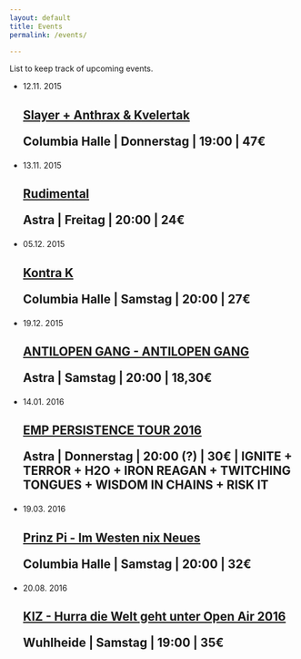 ```yaml
---
layout: default
title: Events
permalink: /events/

---
```


<p>
List to keep track of upcoming events.
</p>
<!--
<div id="venue-link-container">
    <a href="">Open all links</a>
    <ul>
        <li><a href="http://columbiahalle.berlin/" target="_blank">Columbiahalle</li>
        <li><a href="http://so36.de/concerts/" target="_blank">S0 36</li>
        <li><a href="http://www.lido-berlin.de/events" target="_blank">Lido</li>
        <li><a href="http://www.astra-berlin.de/events/" target="_blank">Astra</li>
        <li><a href="" target="_blank"></li>
        <li><a href="" target="_blank"></li>
        <li><a href="" target="_blank"></li>
    </ul>
</div>
-->
<ul class="post-list">

<li>
    <p class="post-list-date">
        <span class="post-meta post-list-date-day">12.11.</span>
        <span class="post-meta post-list-date-year">2015</span>
    </p>
    <h2>
        <a class="post-link" href="http://www.trinitytickets.de/85/slayer" target="_blank">
        Slayer + Anthrax & Kvelertak
        </a>
        <p class="post-meta">
        Columbia Halle | Donnerstag | 19:00 | 47€ 
        </p>
    </h2>
</li>

<li>
    <p class="post-list-date">
        <span class="post-meta post-list-date-day">13.11.</span>
        <span class="post-meta post-list-date-year">2015</span>
    </p>
    <h2>
        <a class="post-link" href="http://www.eventim.de/rudimental-berlin-Tickets.html?affiliate=EVE&doc=artistPages%2Ftickets&fun=artist&action=tickets&key=1284255%246096070&jumpIn=yTix&kuid=473365&from=erdetaila" target="_blank">
        Rudimental
        </a>
        <p class="post-meta">
        Astra | Freitag | 20:00 | 24€ 
        </p>
    </h2>
</li>

<li>
    <p class="post-list-date">
        <span class="post-meta post-list-date-day">05.12.</span>
        <span class="post-meta post-list-date-year">2015</span>
    </p>
    <h2>
        <a class="post-link" href="http://www.trinitytickets.de/24/kontra-k" target="_blank">
        Kontra K
        </a>
        <p class="post-meta">
        Columbia Halle | Samstag | 20:00 | 27€ 
        </p>
    </h2>
</li>

<li>
    <p class="post-list-date">
        <span class="post-meta post-list-date-day">19.12.</span>
        <span class="post-meta post-list-date-year">2015</span>
    </p>
    <h2>
        <a class="post-link" href="http://www.koka36.de/antilopen+gang_ticket_61555.html" target="_blank">
        ANTILOPEN GANG - ANTILOPEN GANG
        </a>
        <p class="post-meta">
        Astra | Samstag | 20:00 | 18,30€
        </p>
    </h2>
</li>

<li>
    <p class="post-list-date">
        <span class="post-meta post-list-date-day">14.01.</span>
        <span class="post-meta post-list-date-year">2016</span>
    </p>
    <h2>
        <a class="post-link" href="http://www.ragewear.net/Persistence-Tour-Ticket-Berlin" target="_blank">
        EMP PERSISTENCE TOUR 2016
        </a>
        <p class="post-meta">
        Astra | Donnerstag | 20:00 (?) | 30€ | IGNITE + TERROR + H2O + IRON REAGAN + TWITCHING TONGUES + WISDOM IN CHAINS + RISK IT
        </p>
    </h2>
</li>

<li>
    <p class="post-list-date">
        <span class="post-meta post-list-date-day">19.03.</span>
        <span class="post-meta post-list-date-year">2016</span>
    </p>
    <h2>
        <a class="post-link" href="http://www.eventim.de/prinz-pi-berlin-Tickets.html?affiliate=EVE&doc=artistPages%2Ftickets&fun=artist&action=tickets&key=1079557%246347048&jumpIn=yTix&kuid=18805&from=erdetaila" target="_blank">
        Prinz Pi - Im Westen nix Neues
        </a>
        <p class="post-meta">
        Columbia Halle | Samstag | 20:00 | 32€ 
        </p>
    </h2>
</li>

<li>
    <p class="post-list-date">
        <span class="post-meta post-list-date-day">20.08.</span>
        <span class="post-meta post-list-date-year">2016</span>
    </p>
    <h2>
        <a class="post-link" href="http://www.trinitytickets.de/197/k.i.z" target="_blank">
        KIZ - Hurra die Welt geht unter Open Air 2016
        </a>
        <p class="post-meta">
        Wuhlheide | Samstag | 19:00 | 35€ 
        </p>
    </h2>
</li>

</ul>